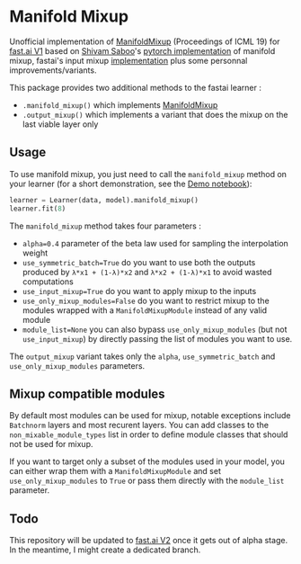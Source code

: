 # Manifold Mixup

Unofficial implementation of [ManifoldMixup](http://proceedings.mlr.press/v97/verma19a/verma19a.pdf) (Proceedings of ICML 19) for [fast.ai V1](https://docs.fast.ai/index.html) based on [Shivam Saboo](https://github.com/shivamsaboo17)'s [pytorch implementation](https://github.com/shivamsaboo17/ManifoldMixup) of manifold mixup, fastai's input mixup [implementation](https://docs.fast.ai/callbacks.mixup.html) plus some personnal improvements/variants.

This package provides two additional methods to the fastai learner :
- `.manifold_mixup()` which implements [ManifoldMixup](http://proceedings.mlr.press/v97/verma19a/verma19a.pdf)
- `.output_mixup()` which implements a variant that does the mixup on the last viable layer only

## Usage

To use manifold mixup, you just need to call the `manifold_mixup` method on your learner (for a short demonstration, see the [Demo notebook](https://github.com/nestordemeure/ManifoldMixup/blob/master/Demo.ipynb)):

```python
learner = Learner(data, model).manifold_mixup()
learner.fit(8)
```

The `manifold_mixup` method takes four parameters :
- `alpha=0.4` parameter of the beta law used for sampling the interpolation weight
- `use_symmetric_batch=True` do you want to use both the outputs produced by `λ*x1 + (1-λ)*x2` and `λ*x2 + (1-λ)*x1` to avoid wasted computations
- `use_input_mixup=True` do you want to apply mixup to the inputs
- `use_only_mixup_modules=False` do you want to restrict mixup to the modules wrapped with a `ManifoldMixupModule` instead of any valid module 
- `module_list=None` you can also bypass `use_only_mixup_modules` (but not `use_input_mixup`) by directly passing the list of modules you want to use.

The `output_mixup` variant takes only the `alpha`, `use_symmetric_batch` and `use_only_mixup_modules` parameters.

## Mixup compatible modules

By default most modules can be used for mixup, notable exceptions include `Batchnorm` layers and most recurent layers. 
You can add classes to the `non_mixable_module_types` list in order to define module classes that should not be used for mixup.

If you want to target only a subset of the modules used in your model, you can either wrap them with a `ManifoldMixupModule` and set `use_only_mixup_modules` to `True` or pass them directly with the `module_list` parameter.

## Todo

This repository will be updated to [fast.ai V2](http://dev.fast.ai/) once it gets out of alpha stage.
In the meantime, I might create a dedicated branch.